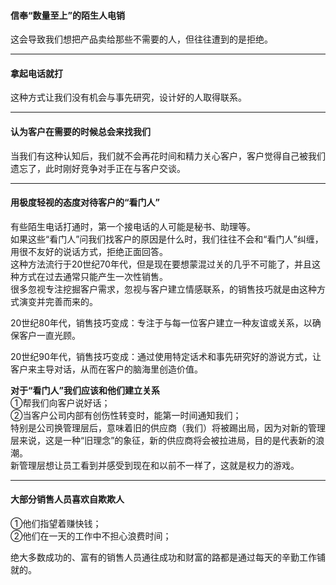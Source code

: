 #### 信奉“数量至上”的陌生人电销
这会导致我们想把产品卖给那些不需要的人，但往往遭到的是拒绝。
    
****
	
#### 拿起电话就打
这种方式让我们没有机会与事先研究，设计好的人取得联系。
    
****
	
#### 认为客户在需要的时候总会来找我们
当我们有这种认知后，我们就不会再花时间和精力关心客户，客户觉得自己被我们遗忘了，此时刚好竞争对手正在与客户交谈。
    
****
	
#### 用极度轻视的态度对待客户的“看门人”
有些陌生电话打通时，第一个接电话的人可能是秘书、助理等。    
如果这些“看门人”问我们找客户的原因是什么时，我们往往不会和“看门人”纠缠，用很不友好的说话方式，拒绝正面回答。    
这种方法流行于20世纪70年代，但是现在要想蒙混过关的几乎不可能了，并且这种方式在过去通常只能产生一次性销售。    
很多忽视专注挖掘客户需求，忽视与客户建立情感联系，的销售技巧就是由这种方式演变并完善而来的。    
    
20世纪80年代，销售技巧变成：专注于与每一位客户建立一种友谊或关系，以确保客户一直光顾。    
    
20世纪90年代，销售技巧变成：通过使用特定话术和事先研究好的游说方式，让客户来主导对话，从而在客户的脑海里创造价值。    

**对于“看门人”我们应该和他们建立关系**    
①帮我们向客户说好话；    
②当客户公司内部有创伤性转变时，能第一时间通知我们；    
特别是公司换管理层后，意味着旧的供应商（我们）将被踢出局，因为对新的管理层来说，这是一种“旧理念”的象征，新的供应商将会被拉进局，目的是代表新的浪潮。        
新管理层想让员工看到并感受到现在和以前不一样了，这就是权力的游戏。
    
****
	
#### 大部分销售人员喜欢自欺欺人
①他们指望着赚快钱；    
②他们在一天的工作中不担心浪费时间；    
    
绝大多数成功的、富有的销售人员通往成功和财富的路都是通过每天的辛勤工作铺就的。